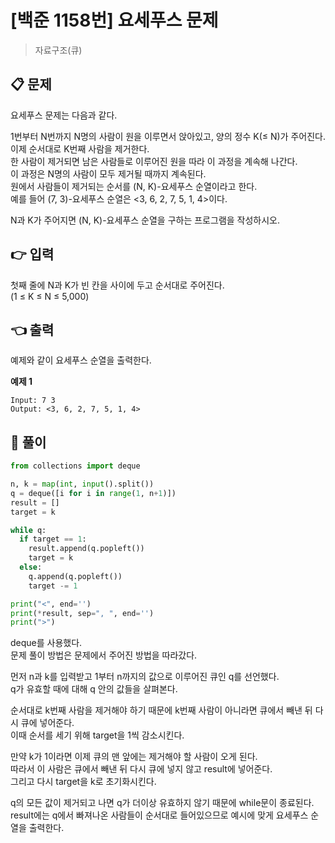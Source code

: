# [백준 1158번] 요세푸스 문제

> 자료구조(큐)

## 📋 문제

요세푸스 문제는 다음과 같다.

1번부터 N번까지 N명의 사람이 원을 이루면서 앉아있고, 양의 정수 K(≤ N)가 주어진다.  
이제 순서대로 K번째 사람을 제거한다.  
한 사람이 제거되면 남은 사람들로 이루어진 원을 따라 이 과정을 계속해 나간다.  
이 과정은 N명의 사람이 모두 제거될 때까지 계속된다.  
원에서 사람들이 제거되는 순서를 (N, K)-요세푸스 순열이라고 한다.  
예를 들어 (7, 3)-요세푸스 순열은 <3, 6, 2, 7, 5, 1, 4>이다.

N과 K가 주어지면 (N, K)-요세푸스 순열을 구하는 프로그램을 작성하시오.

## 👉 입력

첫째 줄에 N과 K가 빈 칸을 사이에 두고 순서대로 주어진다.  
(1 ≤ K ≤ N ≤ 5,000)

## 👈 출력

예제와 같이 요세푸스 순열을 출력한다.

**예제 1**

```
Input: 7 3
Output: <3, 6, 2, 7, 5, 1, 4>
```

## 📝 풀이

```python
from collections import deque

n, k = map(int, input().split())
q = deque([i for i in range(1, n+1)])
result = []
target = k

while q:
  if target == 1:
    result.append(q.popleft())
    target = k
  else:
    q.append(q.popleft())
    target -= 1

print("<", end='')
print(*result, sep=", ", end='')
print(">")
```

deque를 사용했다.  
문제 풀이 방법은 문제에서 주어진 방법을 따라갔다.

먼저 n과 k를 입력받고 1부터 n까지의 값으로 이루어진 큐인 q를 선언했다.  
q가 유효할 때에 대해 q 안의 값들을 살펴본다.

순서대로 k번째 사람을 제거해야 하기 때문에 k번째 사람이 아니라면 큐에서 빼낸 뒤 다시 큐에 넣어준다.  
이때 순서를 세기 위해 target을 1씩 감소시킨다.

만약 k가 1이라면 이제 큐의 맨 앞에는 제거해야 할 사람이 오게 된다.  
따라서 이 사람은 큐에서 빼낸 뒤 다시 큐에 넣지 않고 result에 넣어준다.  
그리고 다시 target을 k로 초기화시킨다.

q의 모든 값이 제거되고 나면 q가 더이상 유효하지 않기 때문에 while문이 종료된다.  
result에는 q에서 빠져나온 사람들이 순서대로 들어있으므로 예시에 맞게 요세푸스 순열을 출력한다.
